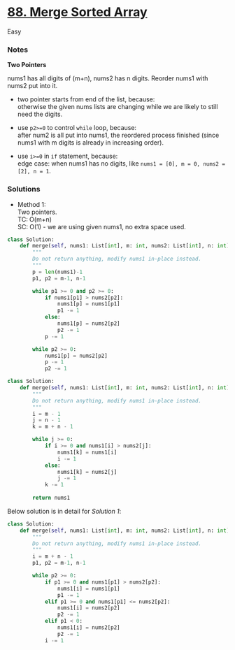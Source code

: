 # [88. Merge Sorted Array](https://leetcode.com/problems/merge-sorted-array/description/)

Easy

### Notes

**Two Pointers**

nums1 has all digits of (m+n), nums2 has n digits. Reorder nums1 with nums2 put into it.

- two pointer starts from end of the list, because:\
  otherwise the given nums lists are changing while we are likely to still need the digits.

- use `p2>=0` to control `while` loop, because: \
after num2 is all put into nums1, the reordered process finished (since nums1 with m digits is already in increasing order).

- use `i>=0` in `if` statement, because:\
  edge case: when nums1 has no digits, like `nums1 = [0], m = 0, nums2 = [2], n = 1`.


### Solutions

- Method 1:\
  Two pointers.\
  TC: O(m+n)\
  SC: O(1) - we are using given nums1, no extra space used.

```python
class Solution:
    def merge(self, nums1: List[int], m: int, nums2: List[int], n: int) -> None:
        """
        Do not return anything, modify nums1 in-place instead.
        """
        p = len(nums1)-1
        p1, p2 = m-1, n-1

        while p1 >= 0 and p2 >= 0:
            if nums1[p1] > nums2[p2]:
                nums1[p] = nums1[p1]
                p1 -= 1
            else:
                nums1[p] = nums2[p2]
                p2 -= 1
            p -= 1

        while p2 >= 0:
            nums1[p] = nums2[p2]
            p -= 1
            p2 -= 1
```

```python
class Solution:
    def merge(self, nums1: List[int], m: int, nums2: List[int], n: int) -> None:
        """
        Do not return anything, modify nums1 in-place instead.
        """
        i = m - 1
        j = n - 1
        k = m + n - 1

        while j >= 0:
            if i >= 0 and nums1[i] > nums2[j]:
                nums1[k] = nums1[i]
                i -= 1
            else:
                nums1[k] = nums2[j]
                j -= 1
            k -= 1
        
        return nums1
```

Below solution is in detail for *Solution 1*:
```python
class Solution:
    def merge(self, nums1: List[int], m: int, nums2: List[int], n: int) -> None:
        """
        Do not return anything, modify nums1 in-place instead.
        """
        i = m + n - 1
        p1, p2 = m-1, n-1

        while p2 >= 0:
            if p1 >= 0 and nums1[p1] > nums2[p2]:
                nums1[i] = nums1[p1]
                p1 -= 1
            elif p1 >= 0 and nums1[p1] <= nums2[p2]:
                nums1[i] = nums2[p2]
                p2 -= 1
            elif p1 < 0:
                nums1[i] = nums2[p2]
                p2 -= 1
            i -= 1
```
